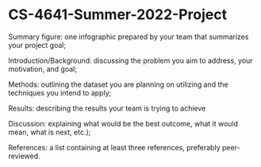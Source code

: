 # CS-4641-Summer-2022-Project

Summary figure: one infographic prepared by your team that summarizes your project goal;

Introduction/Background: discussing the problem you aim to address, your motivation, and goal;

Methods: outlining the dataset you are planning on utilizing and the techniques you intend to apply;

Results: describing the results your team is trying to achieve

Discussion: explaining what would be the best outcome, what it would mean, what is next, etc.);

References: a list containing at least three references, preferably peer-reviewed.
